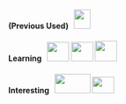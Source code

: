 <!--
[![JAlthea's GitHub stats](https://github-readme-stats.vercel.app/api?username=JAlthea&show_icons=true&theme=dracula)](https://github.com/JAlthea/github-readme-stats)
-->

#### (Previous Used) &nbsp; <img src="https://isocpp.org/files/img/cpp_logo.png" width="30" height="35"> 

#### Learning &nbsp; <img src="https://cdn.icon-icons.com/icons2/2415/PNG/512/java_original_wordmark_logo_icon_146459.png" width="40" height="35"> <img src="https://img1.daumcdn.net/thumb/R1280x0/?scode=mtistory2&fname=https%3A%2F%2Fblog.kakaocdn.net%2Fdn%2FUd7Eb%2FbtqGHrpOMqH%2FPj870JUKsJRipdGSofWgF1%2Fimg.jpg" width="40" height="35"> <img src="https://icons.veryicon.com/png/o/miscellaneous/open-ncloud/network-135.png" width="40" height="37"> 

#### Interesting &nbsp; <img src="https://www.suse.com/c/wp-content/uploads/2019/10/27016_1569327969643-devops-process.png" width="65" height="35"> <img src="https://static.cdnlogo.com/logos/g/1/google-cloud.svg" width="40" height="30"> 



<!--
**JAlthea/JAlthea** is a ✨ _special_ ✨ repository because its `README.md` (this file) appears on your GitHub profile.

Here are some ideas to get you started:

- 🔭 I’m currently working on ...
- 🌱 I’m currently learning ...
- 👯 I’m looking to collaborate on ...
- 🤔 I’m looking for help with ...
- 💬 Ask me about ...
- 📫 How to reach me: ...
- 😄 Pronouns: ...
- ⚡ Fun fact: ...
-->
